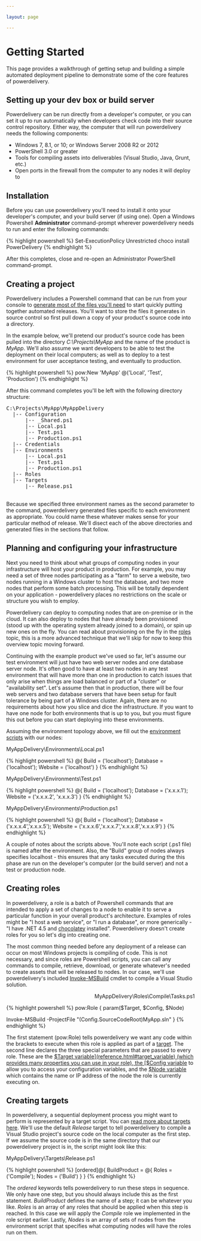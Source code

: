 ```yaml
---

layout: page

---
```


# Getting Started

This page provides a walkthrough of getting setup and building a simple automated deployment pipeline to demonstrate some of the core features of powerdelivery.

<a name="setup"></a>

## Setting up your dev box or build server

Powerdelivery can be run directly from a developer's computer, or you can set it up to run automatically when developers check code into their source control repository. Either way, the computer that will run powerdelivery needs the following components:

* Windows 7, 8.1, or 10; or Windows Server 2008 R2 or 2012
* PowerShell 3.0 or greater
* Tools for compiling assets into deliverables (Visual Studio, Java, Grunt, etc.)
* Open ports in the firewall from the computer to any nodes it will deploy to

## Installation

Before you can use powerdelivery you'll need to install it onto your developer's computer, and your build server (if using one). Open a Windows Powershell **Administrator** command-prompt wherever powerdelivery needs to run and enter the following commands:

<div class="row">
	<div class="col-sm-8">
		<div class="console">
{% highlight powershell %}
Set-ExecutionPolicy Unrestricted
choco install PowerDelivery
{% endhighlight %}
		</div>
	</div>
</div>

After this completes, close and re-open an Administrator PowerShell command-prompt.

## Creating a project

Powerdelivery includes a Powershell command that can be run from your console to [generate most of the files you'll 
need](reference.html#invoke_powerdelivery_cmdlet) to start quickly putting together automated releases. You'll want to store the files it generates in source control 
so first pull down a copy of your product's source code into a directory. 

In the example below, we'll pretend our product's source code has been pulled into the directory *C:\Projects\MyApp* and the name of the product is *MyApp*. We'll also assume we want developers to be able to test the deployment on their local computers; as well as to deploy to a test environment for user acceptance testing, and eventually to production.

<div class="row">
	<div class="col-sm-8">
		<div class="console">
{% highlight powershell %}
pow:New 'MyApp' @('Local', 'Test', 'Production')
{% endhighlight %}
		</div>
	</div>
</div>

After this command completes you'll be left with the following directory structure:

<div class="row">
	<div class="col-sm-8">
		<pre class="directory-tree">
C:\Projects\MyApp\MyAppDelivery
  |-- Configuration
      |-- _Shared.ps1
      |-- Local.ps1
      |-- Test.ps1
      |-- Production.ps1
  |-- Credentials
  |-- Environments
      |-- Local.ps1
      |-- Test.ps1
      |-- Production.ps1
  |-- Roles
  |-- Targets
      |-- Release.ps1</pre>
	</div>
</div>
<br />
Because we specified three environment names as the second parameter to the command, powerdelivery generated files specific to each environment as appropriate. You could name these whatever makes sense for your particular method of release. We'll disect each of the above directories and generated files in the sections that follow.

<a name="infrastructure"></a>

## Planning and configuring your infrastructure

Next you need to think about what groups of computing nodes in your infrastructure will host your product in production. For example, you may need a set of three nodes participating as a "farm" to serve a website, two nodes running in a Windows cluster to host the database, and two more nodes that perform some batch processing. This will be totally dependent on your application - powerdelivery places no restrictions on the scale or structure you wish to employ.

Powerdelivery can deploy to computing nodes that are on-premise or in the cloud. It can also deploy to nodes that have already been provisioned (stood up with the operating system already joined to a domain), or spin up new ones on the fly. You can read about provisioning on the fly in the [roles](roles.html) topic, this is a more advanced technique that we'll skip for now to keep this overview topic moving forward.

Continuing with the example product we've used so far, let's assume our test environment will just have two web server nodes and one database server node. It's often good to have at least two nodes in any test environment that will have more than one in production to catch issues that only arise when things are load balanced or part of a "cluster" or "availability set". Let's assume then that in production, there will be four web servers and two database servers that have been setup for fault tolerance by being part of a Windows cluster. Again, there are no requirements about how you slice and dice the infrastructure. If you want to have one node for both environments that is up to you, but you must figure this out before you can start deploying into these environments.

Assuming the environment topology above, we fill out the [environment scripts](environments.html) with our nodes:

<div class="row">
	<div class="col-sm-8">
		<p class="small">MyAppDelivery\Environments\Local.ps1</p>
{% highlight powershell %}
@{
  Build = ('localhost');
  Database = ('localhost');
  Website = ('localhost')
}
{% endhighlight %}
	</div>
</div>

<div class="row">
	<div class="col-sm-8">
		<p class="small">MyAppDelivery\Environments\Test.ps1</p>
{% highlight powershell %}
@{
  Build = ('localhost');
  Database = ('x.x.x.1');
  Website = ('x.x.x.2', 'x.x.x.3')
}
{% endhighlight %}
	</div>
</div>

<div class="row">
	<div class="col-sm-8">
		<p class="small">MyAppDelivery\Environments\Production.ps1</p>
{% highlight powershell %}
@{
  Build = ('localhost');
  Database = ('x.x.x.4','x.x.x.5');
  Website = ('x.x.x.6','x.x.x.7','x.x.x.8','x.x.x.9')
}
{% endhighlight %}
	</div>
</div>

A couple of notes about the scripts above. You'll note each script (.ps1 file) is named after the environment. Also, the "Build" group of nodes always specifies localhost - this ensures that any tasks executed during the this phase are run on the developer's computer (or the build server) and not a test or production node.

<a name="roles"></a>

## Creating roles

In powerdelivery, a role is a batch of Powershell commands that are intended to apply a set of changes to a node to enable it to serve a particular function in your overall product's architecture. Examples of roles might be "I host a web service", or "I run a database", or more generically - "I have .NET 4.5 and [chocolatey](http://www.chocolatey.org) installed". Powerdelivery doesn't create roles for you so let's dig into creating one.

The most common thing needed before any deployment of a release can occur on most Windows projects is compiling of code. This is not necessary, and since roles are Powershell scripts, you can call any commands to compile, retrieve, download, or generate whatever's needed to create assets that will be released to nodes. In our case, we'll use powerdelivery's included [Invoke-MSBuild](refresh.html#invoke_msbuild_cmdlet) cmdlet to compile a Visual Studio solution.

<p class="small" align="right">MyAppDelivery\Roles\Compile\Tasks.ps1</p>
{% highlight powershell %}
pow:Role {
  param($Target, $Config, $Node)

  Invoke-MSBuild -ProjectFile "$($Config.SourceCodeRoot)MyApp.sln"
}
{% endhighlight %}

The first statement (pow:Role) tells powerdelivery we want any code within the brackets to execute when this role is applied as part of a [target](targets.html). The second line declares the three special parameters that are passed to every role. These are the [$Target variable](reference.html#target_variable) (which provides many properties you can use in your role), the [$Config variable](reference.html#config_variable) to allow you to access your configuration variables, and the [$Node variable](reference.html#node_variable) which contains the name or IP address of the node the role is currently executing on.

<a name="targets"></a>

## Creating targets

In powerdelivery, a sequential deployment process you might want to perform is represented by a target script. You can [read more about targets here](targets.html). We'll use the default *Release* target to tell powerdelivery to compile a Visual Studio project's source code on the local computer as the first step. If we assume the source code is in the same directory that our powerdelivery project is in, the script might look like this:

<div class="row">
	<div class="col-sm-8">
		<p class="small">MyAppDelivery\Targets\Release.ps1</p>
{% highlight powershell %}
[ordered]@{
  BuildProduct = @{
    Roles = ('Compile');
    Nodes = ('Build')
  }
}
{% endhighlight %}
	</div>
</div>

The *ordered* keywords tells powerdelivery to run these steps in sequence. We only have one step, but you should always include this as the first statement. *BuildProduct* defines the name of a step; it can be whatever you like. *Roles* is an array of any roles that should be applied when this step is reached. In this case we will apply the *Compile* role we implemented in the role script earlier. Lastly, *Nodes* is an array of sets of nodes from the environment script that specifies what computing nodes will have the roles run on them.